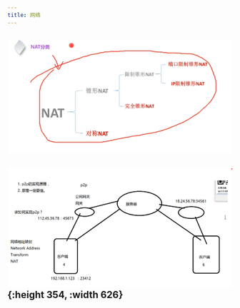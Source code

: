 ```yaml
---
title: 网络
---
```


## ![image.png](/assets/pages_网络_1614096918526_0.png)
## ![image.png](/assets/pages_网络_1614096600141_0.png){:height 354, :width 626}
